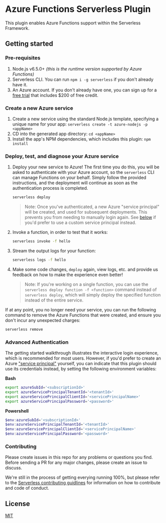 # Azure Functions Serverless Plugin 

This plugin enables Azure Functions support within the Serverless Framework.

## Getting started

### Pre-requisites

1. Node.js v6.5.0+ *(this is the runtime version supported by Azure Functions)*
2. Serverless CLI. You can run `npm i -g serverless` if you don't already have it.
3. An Azure account. If you don't already have one, you can sign up for a [free trial](https://azure.microsoft.com/en-us/free/) that includes $200 of free credit.

### Create a new Azure service

1. Create a new service using the standard Node.js template, specifying a unique name for your app: `serverless create -t azure-nodejs -p <appName>`
2. CD into the generated app directory: `cd <appName>`
3. Install the app's NPM dependencies, which includes this plugin: `npm install`

### Deploy, test, and diagnose your Azure service

1. Deploy your new service to Azure! The first time you do this, you will be asked to authenticate with your Azure account, so the `serverless` CLI can manage Functions on your behalf. Simply follow the provided instructions, and the deployment will continue as soon as the authentication process is completed.

    ```bash
    serverless deploy
    ```

    > Note: Once you've authenticated, a new Azure "service principal" will be created, and used for subsequent deployments. This prevents you from needing to manually login again. See [below](#advanced-authentication) if you'd prefer to use a custom service principal instead.

2. Invoke a function, in order to test that it works:

    ```bash
    serverless invoke -f hello
    ```

3. Stream the output logs for your function:

    ```bash
    serverless logs -f hello
    ```
 
4. Make some code changes, `deploy` again, view logs, etc. and provide us feedback on how to make the experience even better!

    > Note: If you're working on a single function, you can use the `serverless deploy function -f <function>` command instead of `serverless deploy`, which will simply deploy the specified function instead of the entire service.

If at any point, you no longer need your service, you can run the following command to remove the Azure Functions that were created, and ensure you don't incur any unexpected charges:

```bash
serverless remove
``` 

### Advanced Authentication

The getting started walkthrough illustrates the interactive login experience, which is recommended for most users. However, if you'd prefer to create an Azure ["service principal"](https://github.com/Azure/azure-sdk-for-node/blob/master/Documentation/Authentication.md#2-azure-cli) yourself, you can indicate that this plugin should use its credentials instead, by setting the following environment variables:

**Bash**
```bash
export azureSubId='<subscriptionId>'
export azureServicePrincipalTenantId='<tenantId>'
export azureServicePrincipalClientId='<servicePrincipalName>'
export azureServicePrincipalPassword='<password>'
```

**Powershell**
```powershell
$env:azureSubId='<subscriptionId>'
$env:azureServicePrincipalTenantId='<tenantId>'
$env:azureServicePrincipalClientId='<servicePrincipalName>'
$env:azureServicePrincipalPassword='<password>'
```

### Contributing

Please create issues in this repo for any problems or questions you find. Before sending a PR for any major changes, please create an issue to discuss.

We're still in the process of getting everying running 100%, but please refer to the [Serverless contributing guidlines](https://github.com/serverless/serverless/blob/master/CONTRIBUTING.md) for information on how to contribute and code of conduct.

## License

[MIT](LICENSE)

